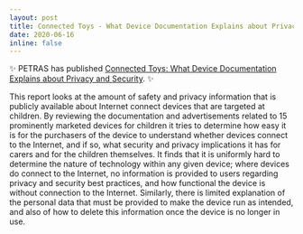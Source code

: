 ```yaml
---
layout: post
title: Connected Toys - What Device Documentation Explains about Privacy and Security published
date: 2020-06-16
inline: false
---
```


:sparkles: PETRAS has published [Connected Toys: What Device Documentation Explains about Privacy and Security](https://discovery.ucl.ac.uk/id/eprint/10100395/). :sparkles:

This report looks at the amount of safety and privacy information that is publicly available about Internet connect devices that are targeted at children. By reviewing the documentation and advertisements related to 15 prominently marketed devices for children it tries to determine how
easy it is for the purchasers of the device to understand whether devices connect to the Internet, and if so, what security and privacy implications it has for carers and for the children themselves. It finds that it is uniformly hard to determine the nature of technology within any given device; where
devices do connect to the Internet, no information is provided to users regarding privacy and security best practices, and how functional the device is without connection to the Internet. Similarly, there is limited explanation of the personal data that must be provided to make the device
run as intended, and also of how to delete this information once the device is no longer in use.
